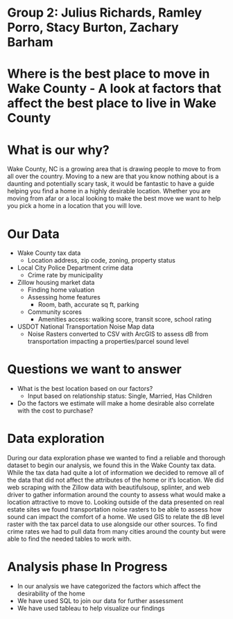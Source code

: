 # Group 2: Julius Richards, Ramley Porro, Stacy Burton, Zachary Barham
# Where is the best place to move in Wake County - A look at factors that affect the best place to live in Wake County

# What is our why?
Wake County, NC is a growing area that is drawing people to move to from all over the country. Moving to a new are that you know nothing about is a daunting and potentially scary task, it would be fantastic to have a guide helping you find a home in a highly desirable location. Whether you are moving from afar or a local looking to make the best move we want to help you pick a home in a location that you will love.

# Our Data
* Wake County tax data
  * Location address, zip code, zoning, property status
* Local City Police Department crime data
  * Crime rate by municipality
* Zillow housing market data
  * Finding home valuation
  * Assessing home features
    * Room, bath, accurate sq ft, parking
  * Community scores
    * Amenities access: walking score, transit score, school rating 
* USDOT National Transportation Noise Map data
  * Noise Rasters converted to CSV with ArcGIS to assess dB from transportation impacting a properties/parcel sound level

# Questions we want to answer
* What is the best location based on our factors?
    * Input based on relationship status: Single, Married, Has Children
* Do the factors we estimate will make a home desirable also correlate with the cost to purchase?

# Data exploration
During our data exploration phase we wanted to find a reliable and thorough dataset to begin our analysis, we found this in the Wake County tax data. While the tax data had quite a lot of information we decided to remove all of the data that did not affect the attributes of the home or it’s location. We did web scraping with the Zillow data with beautifulsoup, splinter, and web driver to gather information around the county to assess what would make a location attractive to move to. Looking outside of the data presented on real estate sites we found transportation noise rasters to be able to assess how sound can impact the comfort of a home. We used GIS to relate the dB level raster with the tax parcel data to use alongside our other sources. To find crime rates we had to pull data from many cities around the county but were able to find the needed tables to work with.

# Analysis phase **In Progress**
* In our analysis we have categorized the factors which affect the desirability of the home
* We have used SQL to join our data for further assessment
* We have used tableau to help visualize our findings
